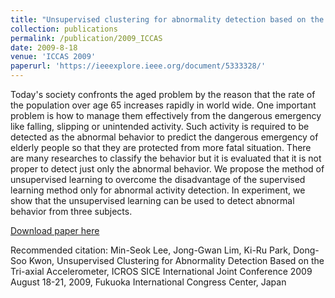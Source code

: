 ```yaml
---
title: "Unsupervised clustering for abnormality detection based on the tri-axial accelerometer"
collection: publications
permalink: /publication/2009_ICCAS
date: 2009-8-18
venue: 'ICCAS 2009'
paperurl: 'https://ieeexplore.ieee.org/document/5333328/'
---
```


Today's society confronts the aged problem by the reason that the rate of the population over age 65 increases rapidly in world wide. One important problem is how to manage them effectively from the dangerous emergency like falling, slipping or unintended activity. Such activity is required to be detected as the abnormal behavior to predict the dangerous emergency of elderly people so that they are protected from more fatal situation. There are many researches to classify the behavior but it is evaluated that it is not proper to detect just only the abnormal behavior. We propose the method of unsupervised learning to overcome the disadvantage of the supervised learning method only for abnormal activity detection. In experiment, we show that the unsupervised learning can be used to detect abnormal behavior from three subjects.


[Download paper here](https://ieeexplore.ieee.org/document/5333328/)

Recommended citation: Min-Seok Lee, Jong-Gwan Lim, Ki-Ru Park, Dong-Soo Kwon, Unsupervised Clustering for Abnormality Detection Based on the Tri-axial Accelerometer, ICROS SICE International Joint Conference 2009 August 18-21, 2009, Fukuoka International Congress Center, Japan
